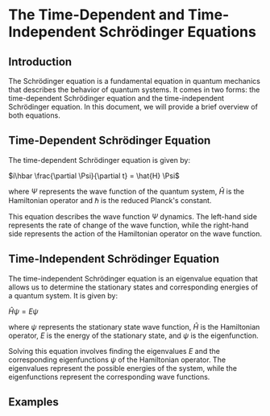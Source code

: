 # The Time-Dependent and Time-Independent Schrödinger Equations


## Introduction

The Schrödinger equation is a fundamental equation in quantum mechanics that describes the behavior of quantum systems. It comes in two forms: the time-dependent Schrödinger equation and the time-independent Schrödinger equation. In this document, we will provide a brief overview of both equations.

## Time-Dependent Schrödinger Equation

The time-dependent Schrödinger equation is given by:

$i\hbar \frac{\partial \Psi}{\partial t} = \hat{H} \Psi$

where $\Psi$ represents the wave function of the quantum system, $\hat{H}$ is the Hamiltonian operator and $\hbar$ is the reduced Planck's constant.

This equation describes the wave function $\Psi$ dynamics. The left-hand side represents the rate of change of the wave function, while the right-hand side represents the action of the Hamiltonian operator on the wave function.

## Time-Independent Schrödinger Equation

The time-independent Schrödinger equation is an eigenvalue equation that allows us to determine the stationary states and corresponding energies of a quantum system. It is given by:

$\hat{H} \psi = E \psi$

where $\psi$ represents the stationary state wave function, $\hat{H}$ is the Hamiltonian operator, $E$ is the energy of the stationary state, and $\psi$ is the eigenfunction.

Solving this equation involves finding the eigenvalues $E$ and the corresponding eigenfunctions $\psi$ of the Hamiltonian operator. The eigenvalues represent the possible energies of the system, while the eigenfunctions represent the corresponding wave functions.

## Examples

